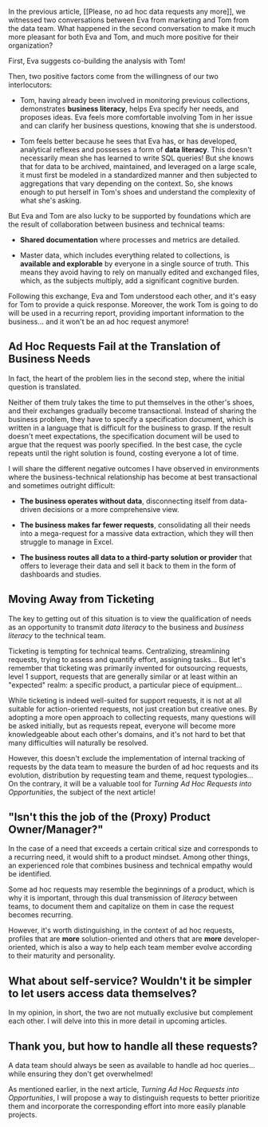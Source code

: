In the previous article, [[Please, no ad hoc data requests any more]], we witnessed two conversations between Eva from marketing and Tom from the data team. What happened in the second conversation to make it much more pleasant for both Eva and Tom, and much more positive for their organization?

First, Eva suggests co-building the analysis with Tom!

Then, two positive factors come from the willingness of our two interlocutors:

- Tom, having already been involved in monitoring previous collections, demonstrates <b>business literacy</b>, helps Eva specify her needs, and proposes ideas. Eva feels more comfortable involving Tom in her issue and can clarify her business questions, knowing that she is understood.
    
- Tom feels better because he sees that Eva has, or has developed, analytical reflexes and possesses a form of **data literacy**. This doesn't necessarily mean she has learned to write SQL queries! But she knows that for data to be archived, maintained, and leveraged on a large scale, it must first be modeled in a standardized manner and then subjected to aggregations that vary depending on the context. So, she knows enough to put herself in Tom's shoes and understand the complexity of what she's asking.

But Eva and Tom are also lucky to be supported by foundations which are the result of collaboration between business and technical teams:

- **Shared documentation** where processes and metrics are detailed.
    
- Master data, which includes everything related to collections, is **available and explorable** by everyone in a single source of truth. This means they avoid having to rely on manually edited and exchanged files, which, as the subjects multiply, add a significant cognitive burden.

Following this exchange, Eva and Tom understood each other, and it's easy for Tom to provide a quick response. Moreover, the work Tom is going to do will be used in a recurring report, providing important information to the business... and it won't be an ad hoc request anymore!

## Ad Hoc Requests Fail at the Translation of Business Needs

In fact, the heart of the problem lies in the second step, where the initial question is translated.

Neither of them truly takes the time to put themselves in the other's shoes, and their exchanges gradually become transactional. Instead of sharing the business problem, they have to specify a specification document, which is written in a language that is difficult for the business to grasp. If the result doesn't meet expectations, the specification document will be used to argue that the request was poorly specified. In the best case, the cycle repeats until the right solution is found, costing everyone a lot of time.

I will share the different negative outcomes I have observed in environments where the business-technical relationship has become at best transactional and sometimes outright difficult:

- **The business operates without data**, disconnecting itself from data-driven decisions or a more comprehensive view.

- **The business makes far fewer requests**, consolidating all their needs into a mega-request for a massive data extraction, which they will then struggle to manage in Excel.

- **The business routes all data to a third-party solution or provider** that offers to leverage their data and sell it back to them in the form of dashboards and studies.

## Moving Away from Ticketing

The key to getting out of this situation is to view the qualification of needs as an opportunity to transmit _data literacy_ to the business and _business literacy_ to the technical team.

Ticketing is tempting for technical teams. Centralizing, streamlining requests, trying to assess and quantify effort, assigning tasks... But let's remember that ticketing was primarily invented for outsourcing requests, level 1 support, requests that are generally similar or at least within an "expected" realm: a specific product, a particular piece of equipment...

While ticketing is indeed well-suited for support requests, it is not at all suitable for action-oriented requests, not just creation but creative ones. By adopting a more open approach to collecting requests, many questions will be asked initially, but as requests repeat, everyone will become more knowledgeable about each other's domains, and it's not hard to bet that many difficulties will naturally be resolved.

However, this doesn't exclude the implementation of internal tracking of requests by the data team to measure the burden of ad hoc requests and its evolution, distribution by requesting team and theme, request typologies... On the contrary, it will be a valuable tool for *Turning Ad Hoc Requests into Opportunities*, the subject of the next article!

## "Isn't this the job of the (Proxy) Product Owner/Manager?"

In the case of a need that exceeds a certain critical size and corresponds to a recurring need, it would shift to a product mindset. Among other things, an experienced role that combines business and technical empathy would be identified.

Some ad hoc requests may resemble the beginnings of a product, which is why it is important, through this dual transmission of _literacy_ between teams, to document them and capitalize on them in case the request becomes recurring.

However, it's worth distinguishing, in the context of ad hoc requests, profiles that are **more** solution-oriented and others that are **more** developer-oriented, which is also a way to help each team member evolve according to their maturity and personality.

## What about self-service? Wouldn't it be simpler to let users access data themselves?

In my opinion, in short, the two are not mutually exclusive but complement each other. I will delve into this in more detail in upcoming articles.

## Thank you, but how to handle all these requests?

A data team should always be seen as available to handle ad hoc queries... while ensuring they don't get overwhelmed!

As mentioned earlier, in the next article, *Turning Ad Hoc Requests into Opportunities*, I will propose a way to distinguish requests to better prioritize them and incorporate the corresponding effort into more easily planable projects.